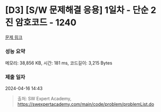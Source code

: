 # [D3] [S/W 문제해결 응용] 1일차 - 단순 2진 암호코드 - 1240 

[문제 링크](https://swexpertacademy.com/main/code/problem/problemDetail.do?contestProbId=AV15FZuqAL4CFAYD) 

### 성능 요약

메모리: 38,856 KB, 시간: 181 ms, 코드길이: 3,215 Bytes

### 제출 일자

2024-04-16 14:43



> 출처: SW Expert Academy, https://swexpertacademy.com/main/code/problem/problemList.do
